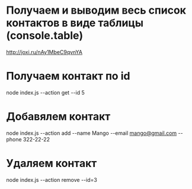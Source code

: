 # Получаем и выводим весь список контактов в виде таблицы (console.table)

http://joxi.ru/nAy1MbeC9qvnYA

# Получаем контакт по id

node index.js --action get --id 5

# Добавялем контакт

node index.js --action add --name Mango --email mango@gmail.com --phone 322-22-22

# Удаляем контакт

node index.js --action remove --id=3
